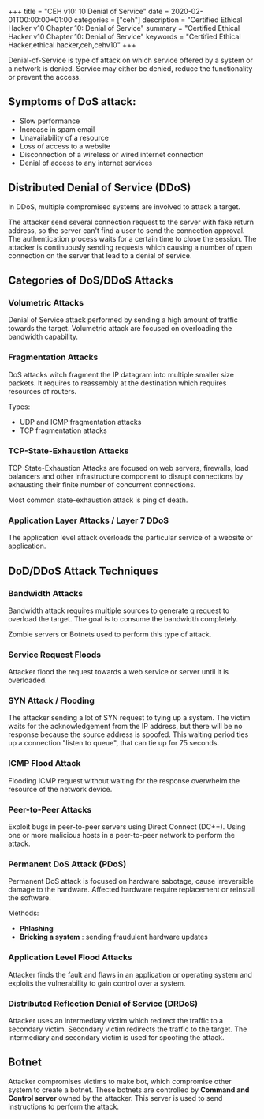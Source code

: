+++
title = "CEH v10: 10 Denial of Service"
date = 2020-02-01T00:00:00+01:00
categories = ["ceh"]
description = "Certified Ethical Hacker v10 Chapter 10: Denial of Service"
summary = "Certified Ethical Hacker v10 Chapter 10: Denial of Service"
keywords = "Certified Ethical Hacker,ethical hacker,ceh,cehv10"
+++

Denial-of-Service is type of attack on which service offered by a system or a network is denied.
Service may either be denied, reduce the functionality or prevent the access.

## Symptoms of DoS attack:

- Slow performance
- Increase in spam email
- Unavailability of a resource
- Loss of access to a website
- Disconnection of a wireless or wired internet connection
- Denial of access to any internet services

## Distributed Denial of Service (DDoS)

In DDoS, multiple compromised systems are involved to attack a target.

The attacker send several connection request to the server with fake return address, so the server can't find a user to send the connection approval.
The authentication process waits for a certain time to close the session.
The attacker is continuously sending requests which causing a number of open connection on the server that lead to a denial of service.

## Categories of DoS/DDoS Attacks

### Volumetric Attacks

Denial of Service attack performed by sending a high amount of traffic towards the target.
Volumetric attack are focused on overloading the bandwidth capability.

### Fragmentation Attacks

DoS attacks witch fragment the IP datagram into multiple smaller size packets.
It requires to reassembly at the destination which requires resources of routers. 

Types:

- UDP and ICMP fragmentation attacks
- TCP fragmentation attacks

### TCP-State-Exhaustion Attacks

TCP-State-Exhaustion Attacks are focused on web servers, firewalls, load balancers and other infrastructure component to disrupt connections by exhausting their finite number of concurrent connections.

Most common state-exhaustion attack is ping of death.

### Application Layer Attacks / Layer 7 DDoS

The application level attack overloads the particular service of a website or application.

## DoD/DDoS Attack Techniques

### Bandwidth Attacks

Bandwidth attack requires multiple sources to generate q request to overload the target.
The goal is to consume the bandwidth completely.

Zombie servers or Botnets used to perform this type of attack.

### Service Request Floods

Attacker flood the request towards a web service or server until it is overloaded.

### SYN Attack / Flooding

The attacker sending a lot of SYN request to tying up a system.
The victim waits for the acknowledgement from the IP address, but there will be no response because the source address is spoofed.
This waiting period ties up a connection "listen to queue", that can tie up for 75 seconds.

### ICMP Flood Attack

Flooding ICMP request without waiting for the response overwhelm the resource of the network device.

### Peer-to-Peer Attacks

Exploit bugs in peer-to-peer servers using Direct Connect (DC++).
Using one or more malicious hosts in a peer-to-peer network to perform the attack.

### Permanent DoS Attack (PDoS)

Permanent DoS attack is focused on hardware sabotage, cause irreversible damage to the hardware.
Affected hardware require replacement or reinstall the software.

Methods:

- **Phlashing** 
- **Bricking a system** : sending fraudulent hardware updates

### Application Level Flood Attacks

Attacker finds the fault and flaws in an application or operating system and exploits the vulnerability to gain control over a system.

### Distributed Reflection Denial of Service (DRDoS)

Attacker uses an intermediary victim which redirect the traffic to a secondary victim.
Secondary victim redirects the traffic to the target.
The intermediary and secondary victim is used for spoofing the attack.

## Botnet

Attacker compromises victims to make bot, which compromise other system to create a botnet.
These botnets are controlled by **Command and Control server** owned by the attacker.
This server is used to send instructions to perform the attack.
